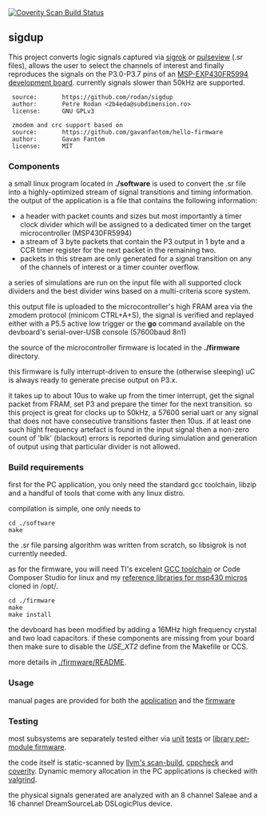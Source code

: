 

<a href="https://scan.coverity.com/projects/rodan-sigdup">
  <img alt="Coverity Scan Build Status"
       src="https://scan.coverity.com/projects/23935/badge.svg"/>
</a>

## sigdup

This project converts logic signals captured via [sigrok](https://www.sigrok.org/) or [pulseview](https://www.sigrok.org/wiki/PulseView) (.sr files), allows the user to select the channels of interest and finally reproduces the signals on the P3.0-P3.7 pins of an [MSP-EXP430FR5994 development board](https://www.ti.com/tool/MSP-EXP430FR5994). currently signals slower than 50kHz are supported.

```
 source:       https://github.com/rodan/sigdup
 author:       Petre Rodan <2b4eda@subdimension.ro>
 license:      GNU GPLv3

 zmodem and crc support based on
 source:       https://github.com/gavanfantom/hello-firmware
 author:       Gavan Fantom
 license:      MIT
```

### Components

a small linux program located in **./software** is used to convert the .sr file into a highly-optimized stream of signal transitions and timing information. the output of the application is a file that contains the following information:

 * a header with packet counts and sizes but most importantly a timer clock divider which will be assigned to a dedicated timer on the target microcontroller (MSP430FR5994)
 * a stream of 3 byte packets that contain the P3 output in 1 byte and a CCR timer register for the next packet in the remaining two.
 * packets in this stream are only generated for a signal transition on any of the channels of interest or a timer counter overflow.

a series of simulations are run on the input file with all supported clock dividers and the best divider wins based on a multi-criteria score system.

this output file is uploaded to the microcontroller's high FRAM area via the zmodem protocol (minicom CTRL+A+S), the signal is verified and replayed either with a P5.5 active low trigger or the **go** command available on the devboard's serial-over-USB console (57600baud 8n1)

the source of the microcontroller firmware is located in the **./firmware** directory.

this firmware is fully interrupt-driven to ensure the (otherwise sleeping) uC is always ready to generate precise output on P3.x.

it takes up to about 10us to wake up from the timer interrupt, get the signal packet from FRAM, set P3 and prepare the timer for the next transition. so this project is great for clocks up to 50kHz, a 57600 serial uart or any signal that does not have consecutive transitions faster then 10us. if at least one such hight frequency artefact is found in the input signal then a non-zero count of 'blk' (blackout) errors is reported during simulation and generation of output using that particular divider is not allowed.

### Build requirements

first for the PC application, you only need the standard gcc toolchain, libzip and a handful of tools that come with any linux distro. 

compilation is simple, one only needs to
```
cd ./software
make
```

the .sr file parsing algorithm was written from scratch, so libsigrok is not currently needed.


as for the firmware, you will need TI's excelent [GCC toolchain](https://www.ti.com/tool/MSP430-GCC-OPENSOURCE) or Code Composer Studio for linux and my [reference libraries for msp430 micros](https://github.com/rodan/atlas430) cloned in /opt/.

```
cd ./firmware
make
make install
```

the devboard has been modified by adding a 16MHz high frequency crystal and two load capacitors. if these components are missing from your board then make sure to disable the *USE_XT2* define from the Makefile or CCS.

more details in [./firmware/README](./firmware/README).

### Usage

manual pages are provided for both the [application](./doc/sigdup.1) and the [firmware](./doc/sigdup-firmware.1)

### Testing

most subsystems are separately tested either via [unit](./testsuite/zmodem/zmodem_unit_test.sh) [tests](./testsuite/crc) or [library per-module firmware](https://github.com/rodan/atlas430/tree/master/tests).

the code itself is static-scanned by [llvm's scan-build](https://clang-analyzer.llvm.org/), [cppcheck](http://cppcheck.net/) and [coverity](https://scan.coverity.com/projects/rodan-sigdup?tab=overview). Dynamic memory allocation in the PC applications is checked with [valgrind](https://valgrind.org/).

the physical signals generated are analyzed with an 8 channel Saleae and a 16 channel DreamSourceLab DSLogicPlus device.

